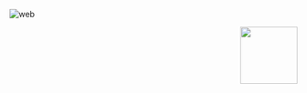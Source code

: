 ![web](https://github.com/tolgacaner/AMADEUS-TRAVEL-TO-FUTURE-CASE/assets/32438670/62240ab5-1092-499a-8a54-cddf61f16a61)

<img align="right" width="100" height="100" src="https://github-production-user-asset-6210df.s3.amazonaws.com/32438670/267762873-513106e0-d351-45e5-bc38-2db8d31047a6.jpg">
